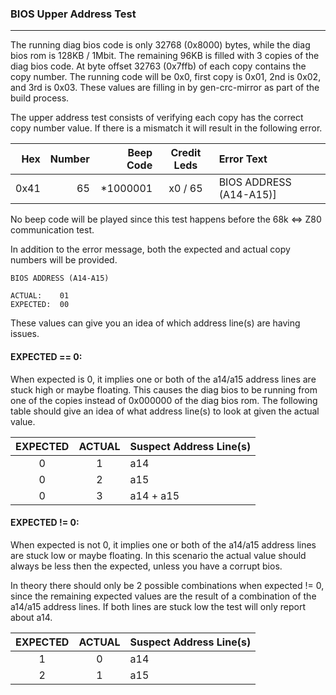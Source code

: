 ### BIOS Upper Address Test
---

The running diag bios code is only 32768 (0x8000) bytes, while the diag bios
rom is 128KB / 1Mbit.  The remaining 96KB is filled with 3 copies of the
diag bios code.  At byte offset 32763 (0x7ffb) of each copy contains the copy
number.  The running code will be 0x0, first copy is 0x01, 2nd is 0x02,
and 3rd is 0x03.  These values are filling in by gen-crc-mirror as part of the
build process.

The upper address test consists of verifying each copy has the correct
copy number value.  If there is a mismatch it will result in the following
error.

|  Hex  | Number | Beep Code |  Credit Leds  | Error Text |
| ----: | -----: | --------: | :-----------: | :--------- |
|  0x41 |     65 |  *1000001 |       x0 / 65 | BIOS ADDRESS (A14-A15)] |

No beep code will be played since this test happens before the 68k <=> Z80
communication test.

In addition to the error message, both the expected and actual copy numbers
will be provided.

```
BIOS ADDRESS (A14-A15)

ACTUAL:    01
EXPECTED:  00
```

These values can give you an idea of which address line(s) are having issues.

#### EXPECTED == 0:
When expected is 0, it implies one or both of the a14/a15 address lines are
stuck high or maybe floating.  This causes the diag bios to be running from one
of the copies instead of 0x000000 of the diag bios rom.  The following table
should give an idea of what address line(s) to look at given the actual value.

| EXPECTED | ACTUAL | Suspect Address Line(s) |
| :------: | :----: | :---------------------- |
|        0 |      1 |                     a14 |
|        0 |      2 |                     a15 |
|        0 |      3 |               a14 + a15 |

#### EXPECTED != 0:
When expected is not 0, it implies one or both of the a14/a15 address lines
are stuck low or maybe floating.  In this scenario the actual value should
always be less then the expected, unless you have a corrupt bios.

In theory there should only be 2 possible combinations when expected != 0,
since the remaining expected values are the result of a combination of the
a14/a15 address lines.  If both lines are stuck low the test will only
report about a14.

| EXPECTED | ACTUAL | Suspect Address Line(s) |
| :------: | :----: | :---------------------- |
|        1 |      0 |                     a14 |
|        2 |      1 |                     a15 |
